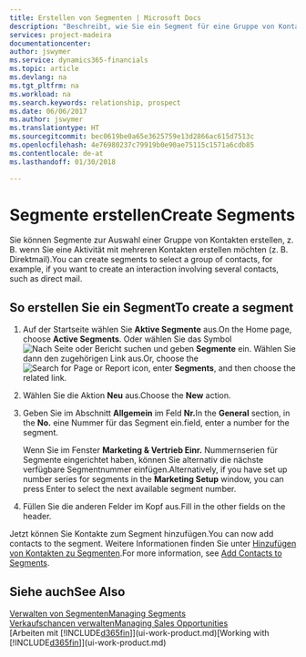 ```yaml
---
title: Erstellen von Segmenten | Microsoft Docs
description: "Beschreibt, wie Sie ein Segment für eine Gruppe von Kontakten in Finance and Operations, Business edition erstellen, beispielsweise um mehrere Kontakte mit einer Direktsendung anzusprechen."
services: project-madeira
documentationcenter: 
author: jswymer
ms.service: dynamics365-financials
ms.topic: article
ms.devlang: na
ms.tgt_pltfrm: na
ms.workload: na
ms.search.keywords: relationship, prospect
ms.date: 06/06/2017
ms.author: jswymer
ms.translationtype: HT
ms.sourcegitcommit: bec0619be0a65e3625759e13d2866ac615d7513c
ms.openlocfilehash: 4e76980237c79919b0e90ae75115c1571a6cdb85
ms.contentlocale: de-at
ms.lasthandoff: 01/30/2018

---
```

# <a name="create-segments"></a><span data-ttu-id="90871-103">Segmente erstellen</span><span class="sxs-lookup"><span data-stu-id="90871-103">Create Segments</span></span>
<span data-ttu-id="90871-104">Sie können Segmente zur Auswahl einer Gruppe von Kontakten erstellen, z. B. wenn Sie eine Aktivität mit mehreren Kontakten erstellen möchten (z. B. Direktmail).</span><span class="sxs-lookup"><span data-stu-id="90871-104">You can create segments to select a group of contacts, for example, if you want to create an interaction involving several contacts, such as direct mail.</span></span>

## <a name="to-create-a-segment"></a><span data-ttu-id="90871-105">So erstellen Sie ein Segment</span><span class="sxs-lookup"><span data-stu-id="90871-105">To create a segment</span></span>
1. <span data-ttu-id="90871-106">Auf der Startseite wählen Sie **Aktive Segmente** aus.</span><span class="sxs-lookup"><span data-stu-id="90871-106">On the Home page, choose **Active Segments**.</span></span> <span data-ttu-id="90871-107">Oder wählen Sie das Symbol ![Nach Seite oder Bericht suchen](media/ui-search/search_small.png "Nach Seite oder Bericht suchen") und geben **Segmente** ein. Wählen Sie dann den zugehörigen Link aus.</span><span class="sxs-lookup"><span data-stu-id="90871-107">Or, choose the ![Search for Page or Report](media/ui-search/search_small.png "Search for Page or Report icon") icon, enter **Segments**, and then choose the related link.</span></span>
2. <span data-ttu-id="90871-108">Wählen Sie die Aktion **Neu** aus.</span><span class="sxs-lookup"><span data-stu-id="90871-108">Choose the **New** action.</span></span>
3. <span data-ttu-id="90871-109">Geben Sie im Abschnitt **Allgemein** im Feld **Nr.**</span><span class="sxs-lookup"><span data-stu-id="90871-109">In the **General** section, in the **No.**</span></span> <span data-ttu-id="90871-110">eine Nummer für das Segment ein.</span><span class="sxs-lookup"><span data-stu-id="90871-110">field, enter a number for the segment.</span></span>

    <span data-ttu-id="90871-111">Wenn Sie im Fenster **Marketing & Vertrieb Einr.** Nummernserien für Segmente eingerichtet haben, können Sie alternativ die nächste verfügbare Segmentnummer einfügen.</span><span class="sxs-lookup"><span data-stu-id="90871-111">Alternatively, if you have set up number series for segments in the **Marketing Setup** window, you can press Enter to select the next available segment number.</span></span>
4. <span data-ttu-id="90871-112">Füllen Sie die anderen Felder im Kopf aus.</span><span class="sxs-lookup"><span data-stu-id="90871-112">Fill in the other fields on the header.</span></span>

<span data-ttu-id="90871-113">Jetzt können Sie Kontakte zum Segment hinzufügen.</span><span class="sxs-lookup"><span data-stu-id="90871-113">You can now add contacts to the segment.</span></span> <span data-ttu-id="90871-114">Weitere Informationen finden Sie unter [Hinzufügen von Kontakten zu Segmenten](marketing-add-contact-segment.md).</span><span class="sxs-lookup"><span data-stu-id="90871-114">For more information, see [Add Contacts to Segments](marketing-add-contact-segment.md).</span></span>

## <a name="see-also"></a><span data-ttu-id="90871-115">Siehe auch</span><span class="sxs-lookup"><span data-stu-id="90871-115">See Also</span></span>
[<span data-ttu-id="90871-116">Verwalten von Segmenten</span><span class="sxs-lookup"><span data-stu-id="90871-116">Managing Segments</span></span>](marketing-segments.md)  
[<span data-ttu-id="90871-117">Verkaufschancen verwalten</span><span class="sxs-lookup"><span data-stu-id="90871-117">Managing Sales Opportunities</span></span>](marketing-manage-sales-opportunities.md)  
<span data-ttu-id="90871-118">[Arbeiten mit [!INCLUDE[d365fin](includes/d365fin_md.md)]](ui-work-product.md)</span><span class="sxs-lookup"><span data-stu-id="90871-118">[Working with [!INCLUDE[d365fin](includes/d365fin_md.md)]](ui-work-product.md)</span></span>  

